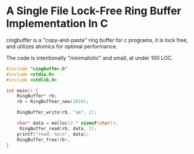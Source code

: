 # A Single File Lock-Free Ring Buffer Implementation In C
cingbuffer is a "copy-and-paste" ring buffer for c programs, it is lock free, and utilizes atomics for optimal performance.

The code is intentionally "minimalistic" and small, at under 100 LOC.
```c
#include "cingbuffer.h"
#include <stdio.h>
#include <stdlib.h>

int main() {
    RingBuffer* rb;
    rb = RingBuffeer_new(1024);

    RingBuffer_write(rb, "aa", 2);

    char* data = malloc(2 * sizeof(char));
     RingBuffer_read(rb, data, 2);
    printf("read: %s\n", data);
    RingBuffer_free(rb);
}
```
